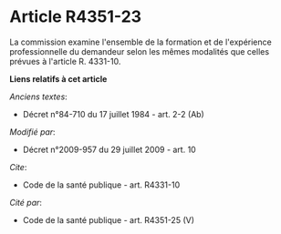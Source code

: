 # Article R4351-23

La commission examine l'ensemble de la formation et de l'expérience professionnelle du demandeur selon les mêmes modalités
que celles prévues à l'article R. 4331-10.

**Liens relatifs à cet article**

_Anciens textes_:

  - Décret n°84-710 du 17 juillet 1984 - art. 2-2 (Ab)

_Modifié par_:

  - Décret n°2009-957 du 29 juillet 2009 - art. 10

_Cite_:

  - Code de la santé publique - art. R4331-10

_Cité par_:

  - Code de la santé publique - art. R4351-25 (V)
